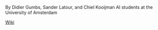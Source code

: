 By Didier Gumbs, Sander Latour, and Chiel Kooijman
AI students at the University of Amsterdam

[Wiki](Main.md)